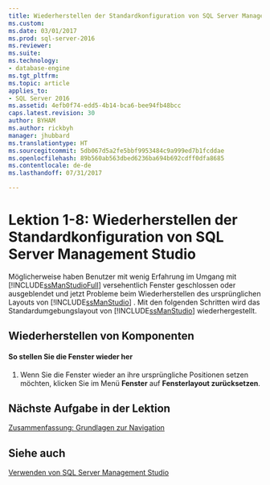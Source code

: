 ```yaml
---
title: Wiederherstellen der Standardkonfiguration von SQL Server Management Studio | Microsoft-Dokumentation
ms.custom: 
ms.date: 03/01/2017
ms.prod: sql-server-2016
ms.reviewer: 
ms.suite: 
ms.technology:
- database-engine
ms.tgt_pltfrm: 
ms.topic: article
applies_to:
- SQL Server 2016
ms.assetid: 4efb0f74-edd5-4b14-bca6-bee94fb48bcc
caps.latest.revision: 30
author: BYHAM
ms.author: rickbyh
manager: jhubbard
ms.translationtype: HT
ms.sourcegitcommit: 5db067d5a2fe5bbf9953484c9a999ed7b1fcddae
ms.openlocfilehash: 89b560ab563dbed6236ba694b692cdff0dfa8685
ms.contentlocale: de-de
ms.lasthandoff: 07/31/2017

---
```

# <a name="lesson-1-8---restore-the-default-sql-server-management-studio-configuration"></a>Lektion 1-8: Wiederherstellen der Standardkonfiguration von SQL Server Management Studio
Möglicherweise haben Benutzer mit wenig Erfahrung im Umgang mit [!INCLUDE[ssManStudioFull](../../includes/ssmanstudiofull-md.md)] versehentlich Fenster geschlossen oder ausgeblendet und jetzt Probleme beim Wiederherstellen des ursprünglichen Layouts von [!INCLUDE[ssManStudio](../../includes/ssmanstudio-md.md)] . Mit den folgenden Schritten wird das Standardumgebungslayout von [!INCLUDE[ssManStudio](../../includes/ssmanstudio-md.md)] wiederhergestellt.  
  
## <a name="restoring-components"></a>Wiederherstellen von Komponenten  
  
#### <a name="to-restore-the-windows"></a>So stellen Sie die Fenster wieder her  
  
1.  Wenn Sie die Fenster wieder an ihre ursprüngliche Positionen setzen möchten, klicken Sie im Menü **Fenster** auf **Fensterlayout zurücksetzen**.  
  
## <a name="next-task-in-lesson"></a>Nächste Aufgabe in der Lektion  
[Zusammenfassung: Grundlagen zur Navigation](../../tools/sql-server-management-studio/lesson-1-9-summary-basic-navigation.md)  
  
## <a name="see-also"></a>Siehe auch  
[Verwenden von SQL Server Management Studio](http://msdn.microsoft.com/library/f289e978-14ca-46ef-9e61-e1fe5fd593be)  
  
  
  

